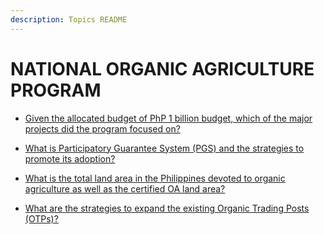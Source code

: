 ```yaml
---
description: Topics README
---
```


# NATIONAL ORGANIC AGRICULTURE PROGRAM


 - [Given the allocated budget of PhP 1 billion budget, which of the major projects did the program focused on?](/national-banner-programs/national-organic-agriculture-program/given-the-allocated-budget-of-php-1-billion-budget-which-of-the-major-projects-did-the-program-focus.html)
    
 - [What is Participatory Guarantee System (PGS) and the strategies to promote its adoption?](/national-banner-programs/national-organic-agriculture-program/what-is-participatory-guarantee-system-pgs-and-the-strategies-to-promote-its-adoption.html)
    
 - [What is the total land area in the Philippines devoted to organic agriculture as well as the certified OA land area?](/national-banner-programs/national-organic-agriculture-program/what-is-the-total-land-area-in-the-philippines-devoted-to-organic-agriculture-as-well-as-the-certifi.html)
    
 - [What are the strategies to expand the existing Organic Trading Posts (OTPs)?](/national-banner-programs/national-organic-agriculture-program/what-are-the-strategies-to-expand-the-existing-organic-trading-posts-otps.html)
    
